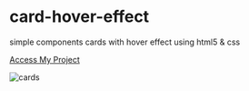 # card-hover-effect
 simple components cards with hover effect using html5 & css
 
 [Access My Project](https://jelsonjay.github.io/card-hover-effect/)
 
 
 ![cards](https://user-images.githubusercontent.com/50907905/97168719-d6af5680-1780-11eb-95a5-74b007711356.png)
